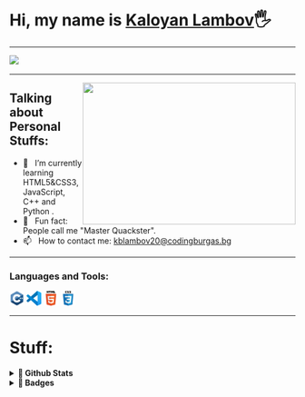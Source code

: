 # Hi, my name is [Kaloyan Lambov](https://github.com/kblambov20/)🖐
<hr>

<a href="https://hits.seeyoufarm.com"><img src="https://hits.seeyoufarm.com/api/count/incr/badge.svg?url=https%3A%2F%2Fgithub.com%2FKBLambov20&count_bg=%2300EAFF&title_bg=%23000000&icon=repl-dot-it.svg&icon_color=%23FFFFFF&title=hits&edge_flat=false"/></a>

<hr>

<img align="right" height="250" width="375" alt="" src="https://68.media.tumblr.com/c8771963d5c44402c541fa083386e8bc/tumblr_or7f5r6zei1tlmx1vo1_250.gif" />

## Talking about Personal Stuffs:

- 🚀 &nbsp; I’m currently learning HTML5&CSS3, JavaScript, C++ and Python .
- 🦆 &nbsp; Fun fact: People call me "Master Quackster".
- 📫 &nbsp; How to contact me: kblambov20@codingburgas.bg

<hr>

### Languages and Tools:

<code><img alt="CPP" width="26px" src="https://raw.githubusercontent.com/github/explore/80688e429a7d4ef2fca1e82350fe8e3517d3494d/topics/cpp/cpp.png" ></code>
<code><img alt="Visual Studio Code" width="26px" src="https://raw.githubusercontent.com/github/explore/80688e429a7d4ef2fca1e82350fe8e3517d3494d/topics/visual-studio-code/visual-studio-code.png"></code>
<code><img alt="HTML5" width="26px" src="https://raw.githubusercontent.com/github/explore/80688e429a7d4ef2fca1e82350fe8e3517d3494d/topics/html/html.png" ></code>
<code><img alt="CSS3" width="26px" src="https://raw.githubusercontent.com/github/explore/80688e429a7d4ef2fca1e82350fe8e3517d3494d/topics/css/css.png" ></code>

<hr>

# Stuff:

<details>	
  <summary><b>🗿 Github Stats</b></summary>

![Grade](https://github-readme-stats.vercel.app/api?username=kblambov20&show_icons=true&theme=radical&count_private=true)
![Languages](https://github-readme-stats.vercel.app/api/top-langs/?username=kblambov20&show_icons=true&hide_border=true&layout=compact&count_private=true&count_fork=true)
</details>



<details style = "display: inline;">
  <summary><b>📛 Badges</b></summary>

<img align="left" alt="HTML&CSS" width="100px" src="https://images.credly.com/size/680x680/images/241488f4-9110-41aa-804e-51a8f8ba430d/MTA-Introduction_to_Programming_Using_HTML_and_CSS-600x600.png" ></a>
<img align="left" alt="Word Office 2016" width="100px" src="https://images.credly.com/size/680x680/images/fd092703-61db-4e9f-9c7c-2211d44ca87d/MOS_Word.png" ></a>
</details>  
</div>
